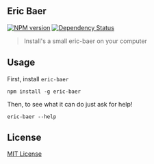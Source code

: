 ## Eric Baer
[![NPM version][npm-image]][npm-url] [![Dependency Status][depstat-image]][depstat-url]

> Install's a small eric-baer on your computer

## Usage

First, install `eric-baer`

```shell
npm install -g eric-baer
```

Then, to see what it can do just ask for help!

```shell
eric-baer --help
```

## License

[MIT License](http://opensource.org/licenses/MIT)

[npm-url]: https://npmjs.org/package/eric-baer
[npm-image]: https://badge.fury.io/js/eric-baer.png

[depstat-url]: https://david-dm.org/baer/eric-baer
[depstat-image]: https://david-dm.org/baer/eric-baer.png
